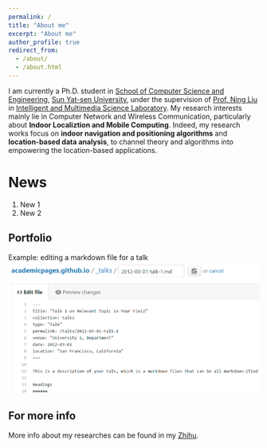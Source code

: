 ```yaml
---
permalink: /
title: "About me"
excerpt: "About me"
author_profile: true
redirect_from: 
  - /about/
  - /about.html
---
```


I am currently a Ph.D. student in [School of Computer Science and Engineering](http://sdcs.sysu.edu.cn), [Sun Yat-sen University](http://www.sysu.edu.cn), under the supervision of [Prof. Ning Liu](http://sdcs.sysu.edu.cn/node/2495) in [Intelligent and Multimedia Science Laboratory](https://www.sysu-imsl.com). 
My research interests mainly lie in Computer Network and Wireless Communication, particularly about **Indoor Localiztion and Mobile Computing**.
Indeed, my research works focus on **indoor navigation and positioning algorithms** and **location-based data analysis**, to channel theory and algorithms into empowering the location-based applications.

News
======
1. New 1
1. New 2 


Portfolio
------
Example: editing a markdown file for a talk
![Editing a markdown file for a talk](/images/editing-talk.png)

For more info
------
More info about my researches can be found in my [Zhihu](https://www.zhihu.com/people/onewalnut). 
